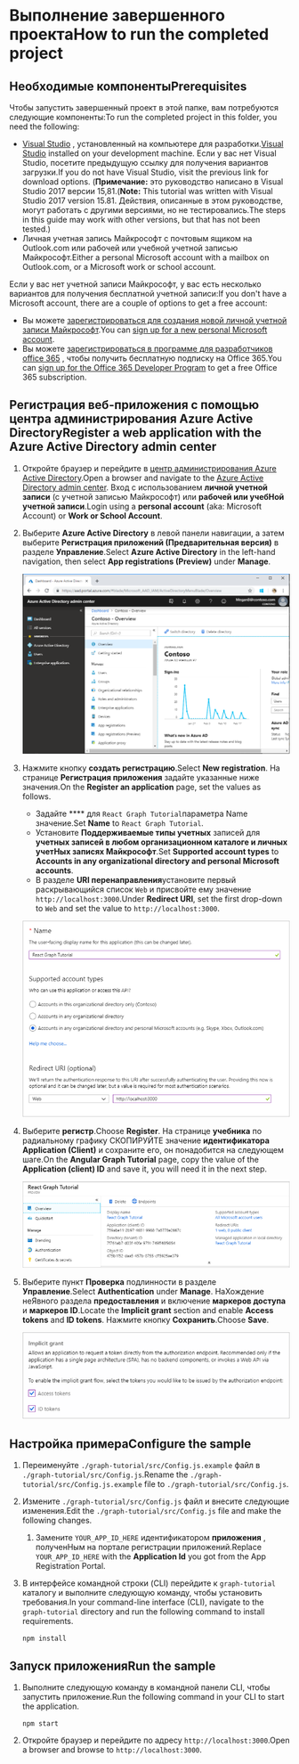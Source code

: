 # <a name="how-to-run-the-completed-project"></a><span data-ttu-id="9eb9a-101">Выполнение завершенного проекта</span><span class="sxs-lookup"><span data-stu-id="9eb9a-101">How to run the completed project</span></span>

## <a name="prerequisites"></a><span data-ttu-id="9eb9a-102">Необходимые компоненты</span><span class="sxs-lookup"><span data-stu-id="9eb9a-102">Prerequisites</span></span>

<span data-ttu-id="9eb9a-103">Чтобы запустить завершенный проект в этой папке, вам потребуются следующие компоненты:</span><span class="sxs-lookup"><span data-stu-id="9eb9a-103">To run the completed project in this folder, you need the following:</span></span>

- <span data-ttu-id="9eb9a-104">[Visual Studio](https://visualstudio.microsoft.com/vs/) , установленный на компьютере для разработки.</span><span class="sxs-lookup"><span data-stu-id="9eb9a-104">[Visual Studio](https://visualstudio.microsoft.com/vs/) installed on your development machine.</span></span> <span data-ttu-id="9eb9a-105">Если у вас нет Visual Studio, посетите предыдущую ссылку для получения вариантов загрузки.</span><span class="sxs-lookup"><span data-stu-id="9eb9a-105">If you do not have Visual Studio, visit the previous link for download options.</span></span> <span data-ttu-id="9eb9a-106">(**Примечание:** это руководство написано в Visual Studio 2017 версии 15,81.</span><span class="sxs-lookup"><span data-stu-id="9eb9a-106">(**Note:** This tutorial was written with Visual Studio 2017 version 15.81.</span></span> <span data-ttu-id="9eb9a-107">Действия, описанные в этом руководстве, могут работать с другими версиями, но не тестировались.</span><span class="sxs-lookup"><span data-stu-id="9eb9a-107">The steps in this guide may work with other versions, but that has not been tested.)</span></span>
- <span data-ttu-id="9eb9a-108">Личная учетная запись Майкрософт с почтовым ящиком на Outlook.com или рабочей или учебной учетной записью Майкрософт.</span><span class="sxs-lookup"><span data-stu-id="9eb9a-108">Either a personal Microsoft account with a mailbox on Outlook.com, or a Microsoft work or school account.</span></span>

<span data-ttu-id="9eb9a-109">Если у вас нет учетной записи Майкрософт, у вас есть несколько вариантов для получения бесплатной учетной записи:</span><span class="sxs-lookup"><span data-stu-id="9eb9a-109">If you don't have a Microsoft account, there are a couple of options to get a free account:</span></span>

- <span data-ttu-id="9eb9a-110">Вы можете [зарегистрироваться для создания новой личной учетной записи Майкрософт](https://signup.live.com/signup?wa=wsignin1.0&rpsnv=12&ct=1454618383&rver=6.4.6456.0&wp=MBI_SSL_SHARED&wreply=https://mail.live.com/default.aspx&id=64855&cbcxt=mai&bk=1454618383&uiflavor=web&uaid=b213a65b4fdc484382b6622b3ecaa547&mkt=E-US&lc=1033&lic=1).</span><span class="sxs-lookup"><span data-stu-id="9eb9a-110">You can [sign up for a new personal Microsoft account](https://signup.live.com/signup?wa=wsignin1.0&rpsnv=12&ct=1454618383&rver=6.4.6456.0&wp=MBI_SSL_SHARED&wreply=https://mail.live.com/default.aspx&id=64855&cbcxt=mai&bk=1454618383&uiflavor=web&uaid=b213a65b4fdc484382b6622b3ecaa547&mkt=E-US&lc=1033&lic=1).</span></span>
- <span data-ttu-id="9eb9a-111">Вы можете [зарегистрироваться в программе для разработчиков office 365](https://developer.microsoft.com/office/dev-program) , чтобы получить бесплатную подписку на Office 365.</span><span class="sxs-lookup"><span data-stu-id="9eb9a-111">You can [sign up for the Office 365 Developer Program](https://developer.microsoft.com/office/dev-program) to get a free Office 365 subscription.</span></span>

## <a name="register-a-web-application-with-the-azure-active-directory-admin-center"></a><span data-ttu-id="9eb9a-112">Регистрация веб-приложения с помощью центра администрирования Azure Active Directory</span><span class="sxs-lookup"><span data-stu-id="9eb9a-112">Register a web application with the Azure Active Directory admin center</span></span>

1. <span data-ttu-id="9eb9a-113">Откройте браузер и перейдите в [центр администрирования Azure Active Directory](https://aad.portal.azure.com).</span><span class="sxs-lookup"><span data-stu-id="9eb9a-113">Open a browser and navigate to the [Azure Active Directory admin center](https://aad.portal.azure.com).</span></span> <span data-ttu-id="9eb9a-114">Вход с использованием **личной учетной записи** (с учетной записью Майкрософт) или **рабочей или учебНой учетной записи**.</span><span class="sxs-lookup"><span data-stu-id="9eb9a-114">Login using a **personal account** (aka: Microsoft Account) or **Work or School Account**.</span></span>

1. <span data-ttu-id="9eb9a-115">Выберите **Azure Active Directory** в левой панели навигации, а затем выберите **Регистрация приложений (Предварительная версия)** в разделе **Управление**.</span><span class="sxs-lookup"><span data-stu-id="9eb9a-115">Select **Azure Active Directory** in the left-hand navigation, then select **App registrations (Preview)** under **Manage**.</span></span>

    ![<span data-ttu-id="9eb9a-116">Снимок экрана с регистрациями приложений</span><span class="sxs-lookup"><span data-stu-id="9eb9a-116">A screenshot of the App registrations</span></span> ](/tutorial/images/aad-portal-app-registrations.png)

1. <span data-ttu-id="9eb9a-117">Нажмите кнопку **создать регистрацию**.</span><span class="sxs-lookup"><span data-stu-id="9eb9a-117">Select **New registration**.</span></span> <span data-ttu-id="9eb9a-118">На странице **Регистрация приложения** задайте указанные ниже значения.</span><span class="sxs-lookup"><span data-stu-id="9eb9a-118">On the **Register an application** page, set the values as follows.</span></span>

    - <span data-ttu-id="9eb9a-119">Задайте \*\*\*\* для `React Graph Tutorial`параметра Name значение.</span><span class="sxs-lookup"><span data-stu-id="9eb9a-119">Set **Name** to `React Graph Tutorial`.</span></span>
    - <span data-ttu-id="9eb9a-120">Установите **Поддерживаемые типы учетных** записей для **учетных записей в любом организационном каталоге и личных учетНых записях Майкрософт**.</span><span class="sxs-lookup"><span data-stu-id="9eb9a-120">Set **Supported account types** to **Accounts in any organizational directory and personal Microsoft accounts**.</span></span>
    - <span data-ttu-id="9eb9a-121">В разделе **URI перенаправления**установите первый раскрывающийся список `Web` и присвойте ему значение `http://localhost:3000`.</span><span class="sxs-lookup"><span data-stu-id="9eb9a-121">Under **Redirect URI**, set the first drop-down to `Web` and set the value to `http://localhost:3000`.</span></span>

    ![Снимок страницы "регистрация приложения"](/tutorial/images/aad-register-an-app.png)

1. <span data-ttu-id="9eb9a-123">Выберите **регистр**.</span><span class="sxs-lookup"><span data-stu-id="9eb9a-123">Choose **Register**.</span></span> <span data-ttu-id="9eb9a-124">На странице **учебника** по радиальному графику СКОПИРУЙТЕ значение **идентификатора Application (Client)** и сохраните его, он понадобится на следующем шаге.</span><span class="sxs-lookup"><span data-stu-id="9eb9a-124">On the **Angular Graph Tutorial** page, copy the value of the **Application (client) ID** and save it, you will need it in the next step.</span></span>

    ![Снимок экрана с ИДЕНТИФИКАТОРом приложения для новой регистрации приложения](/tutorial/images/aad-application-id.png)

1. <span data-ttu-id="9eb9a-126">Выберите пункт **Проверка** подлинности в разделе **Управление**.</span><span class="sxs-lookup"><span data-stu-id="9eb9a-126">Select **Authentication** under **Manage**.</span></span> <span data-ttu-id="9eb9a-127">НаХождение неЯвного раздела **предоставления** и включение **маркеров доступа** и **маркеров ID**.</span><span class="sxs-lookup"><span data-stu-id="9eb9a-127">Locate the **Implicit grant** section and enable **Access tokens** and **ID tokens**.</span></span> <span data-ttu-id="9eb9a-128">Нажмите кнопку **Сохранить**.</span><span class="sxs-lookup"><span data-stu-id="9eb9a-128">Choose **Save**.</span></span>

    ![Снимок экрана с неЯвным разделом предоставления](/tutorial/images/aad-implicit-grant.png)

## <a name="configure-the-sample"></a><span data-ttu-id="9eb9a-130">Настройка примера</span><span class="sxs-lookup"><span data-stu-id="9eb9a-130">Configure the sample</span></span>

1. <span data-ttu-id="9eb9a-131">Переименуйте `./graph-tutorial/src/Config.js.example` файл в `./graph-tutorial/src/Config.js`.</span><span class="sxs-lookup"><span data-stu-id="9eb9a-131">Rename the `./graph-tutorial/src/Config.js.example` file to `./graph-tutorial/src/Config.js`.</span></span>
1. <span data-ttu-id="9eb9a-132">Измените `./graph-tutorial/src/Config.js` файл и внесите следующие изменения.</span><span class="sxs-lookup"><span data-stu-id="9eb9a-132">Edit the `./graph-tutorial/src/Config.js` file and make the following changes.</span></span>
    1. <span data-ttu-id="9eb9a-133">Замените `YOUR_APP_ID_HERE` идентификатором **приложения** , полученНым на портале регистрации приложений.</span><span class="sxs-lookup"><span data-stu-id="9eb9a-133">Replace `YOUR_APP_ID_HERE` with the **Application Id** you got from the App Registration Portal.</span></span>
1. <span data-ttu-id="9eb9a-134">В интерфейсе командной строки (CLI) перейдите к `graph-tutorial` каталогу и выполните следующую команду, чтобы установить требования.</span><span class="sxs-lookup"><span data-stu-id="9eb9a-134">In your command-line interface (CLI), navigate to the `graph-tutorial` directory and run the following command to install requirements.</span></span>

    ```Shell
    npm install
    ```

## <a name="run-the-sample"></a><span data-ttu-id="9eb9a-135">Запуск приложения</span><span class="sxs-lookup"><span data-stu-id="9eb9a-135">Run the sample</span></span>

1. <span data-ttu-id="9eb9a-136">Выполните следующую команду в командной панели CLI, чтобы запустить приложение.</span><span class="sxs-lookup"><span data-stu-id="9eb9a-136">Run the following command in your CLI to start the application.</span></span>

    ```Shell
    npm start
    ```

1. <span data-ttu-id="9eb9a-137">Откройте браузер и перейдите по адресу `http://localhost:3000`.</span><span class="sxs-lookup"><span data-stu-id="9eb9a-137">Open a browser and browse to `http://localhost:3000`.</span></span>